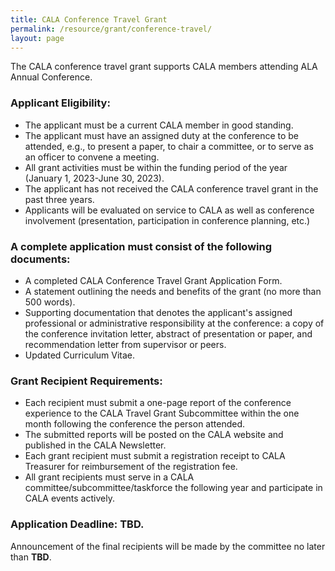 ```yaml
---
title: CALA Conference Travel Grant
permalink: /resource/grant/conference-travel/
layout: page
---
```


The CALA conference travel grant supports CALA members attending ALA Annual Conference.

### Applicant Eligibility:
  - The applicant must be a current CALA member in good standing.  
  - The applicant must have an assigned duty at the conference to be attended, e.g., to present a paper, to chair a committee, or to serve as an officer to convene a meeting.
  - All grant activities must be within the funding period of the year (January 1, 2023-June 30, 2023).   
  - The applicant has not received the CALA conference travel grant in the past three years.  
  - Applicants will be evaluated on service to CALA as well as conference involvement (presentation, participation in conference planning, etc.)

### A complete application must consist of the following documents:   
  - A completed CALA Conference Travel Grant Application Form.   
  - A statement outlining the needs and benefits of the grant (no more than 500 words).   
  - Supporting documentation that denotes the applicant&#39;s assigned professional or
administrative responsibility at the conference: a copy of the conference invitation letter, abstract of presentation or paper, and recommendation letter from supervisor or peers.   
  - Updated Curriculum Vitae.  

### Grant Recipient Requirements:  
  - Each recipient must submit a one-page report of the conference experience to the
CALA Travel Grant Subcommittee within the one month following the conference the
person attended.  
  - The submitted reports will be posted on the CALA website and published in the CALA
Newsletter.  
  - Each grant recipient must submit a registration receipt to CALA Treasurer for
reimbursement of the registration fee.
  - All grant recipients must serve in a CALA committee/subcommittee/taskforce the
following year and participate in CALA events actively.

### Application Deadline: TBD.
Announcement of the final recipients will be made by the committee no later than **TBD**.
